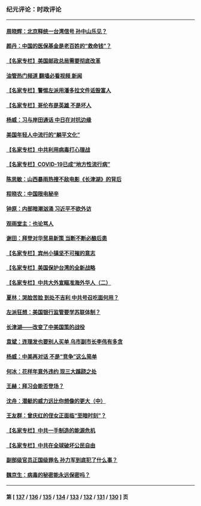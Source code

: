 ### 纪元评论：时政评论
---
#### [周晓辉：北京释统一台湾信号 孙中山乐见？](../../pages/nsc1025/n13293177.md?10100330) 
#### [颜丹：中国的医保基金是老百姓的“救命钱”？](../../pages/nsc1025/n13293098.md?10100330) 
#### [【名家专栏】美国邮政总局需要彻底改革](../../pages/nsc1025/n13292784.md?10100330) 
#### [油管热门频道 翻墙必看视频 新闻](ok?10100330)
#### [【名家专栏】警惕左派用潘多拉文件诋毁富人](../../pages/nsc1025/n13292782.md?10100330) 
#### [【名家专栏】哥伦布是英雄 不是坏人](../../pages/nsc1025/n13292858.md?10100330) 
#### [杨威：习与岸田通话 中日在对抗边缘](../../pages/nsc1025/n13291827.md?10100330) 
#### [美国年轻人中流行的“躺平文化”](../../pages/nsc1025/n13291035.md?10100330) 
#### [【名家专栏】中共利用病毒打心理战](../../pages/nsc1025/n13291046.md?10100330) 
#### [【名家专栏】COVID-19已成“地方性流行病”](../../pages/nsc1025/n13291040.md?10100330) 
#### [陈思敏：山西暴雨热搜不敌电影《长津湖》的背后](../../pages/nsc1025/n13289946.md?10100330) 
#### [程晓农：中国限电秘辛](../../pages/nsc1025/n13289450.md?10100330) 
#### [钟原：内部暗潮汹涌 习近平不欲外访](../../pages/nsc1025/n13289481.md?10100330) 
#### [观雨堂主：也论骂人](../../pages/nsc1025/n13289283.md?10100330) 
#### [谢田：拜登对华贸易新策 当断不断必酿后患](../../pages/nsc1025/n13288949.md?10100330) 
#### [【名家专栏】宾州小镇坚不可摧的意志](../../pages/nsc1025/n13288400.md?10100330) 
#### [【名家专栏】美国保护台湾的全新战略](../../pages/nsc1025/n13288458.md?10100330) 
#### [【名家专栏】中共大外宣瞄准海外华人（二）](../../pages/nsc1025/n13288379.md?10100330) 
#### [夏林：哭脸苦脸 到处不吉利 中共号召吃面何用？](../../pages/nsc1025/n13288728.md?10100330) 
#### [左派狂想：美国银行监管要学苏联体制？](../../pages/nsc1025/n13288586.md?10100330) 
#### [长津湖——改变了中美国策的战役](../../pages/nsc1025/n13286429.md?10100330) 
#### [袁斌：连理发也要别人买单 乌市副市长李伟有多贪](../../pages/nsc1025/n13287586.md?10100330) 
#### [杨威：中美再对话 不是“竞争”这么简单](../../pages/nsc1025/n13287188.md?10100330) 
#### [何冰：花样年意外违约 现三大蹊跷之处](../../pages/nsc1025/n13286737.md?10100330) 
#### [王赫：拜习会能否登场？](../../pages/nsc1025/n13286332.md?10100330) 
#### [沈舟：潜艇的威力远比你想像的更大（中）](../../pages/nsc1025/n13286186.md?10100330) 
#### [王友群：曾庆红的侄女正面临“至暗时刻”？](../../pages/nsc1025/n13286488.md?10100330) 
#### [【名家专栏】中共一手制造的能源危机](../../pages/nsc1025/n13285688.md?10100330) 
#### [【名家专栏】中共在全球破坏公民自由](../../pages/nsc1025/n13285699.md?10100330) 
#### [副部级官员正国级罪名 孙力军到底犯了什么事？](../../pages/nsc1025/n13284906.md?10100330) 
#### [魏京生：病毒的秘密能永远保密吗？](../../pages/nsc1025/n13284832.md?10100330) 

---
#### 第 [ [137](./137.md?10100330) / [136](./136.md?10100330) / [135](./135.md?10100330) / [134](./134.md?10100330) / [133](./133.md?10100330) / [132](./132.md?10100330) / [131](./131.md?10100330) / [130](./130.md?10100330) ] 页
